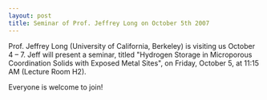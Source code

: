 ```yaml
---
layout: post
title: Seminar of Prof. Jeffrey Long on October 5th 2007
---
```


Prof. Jeffrey Long (University of California, Berkeley) is visiting us October 4 – 7. 
Jeff will present a seminar, titled "Hydrogen Storage in Microporous Coordination Solids with Exposed Metal Sites", on Friday, October 5, at 11:15 AM (Lecture Room H2). 

Everyone is welcome to join!

